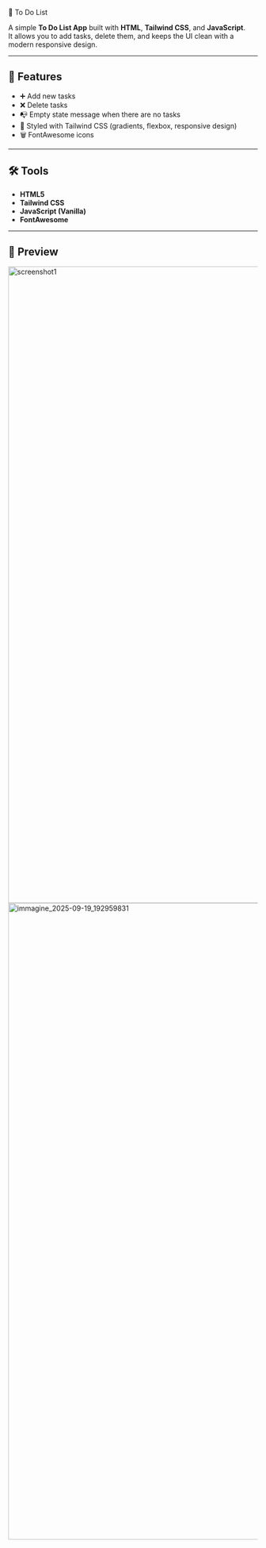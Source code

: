 📝 To Do List

A simple **To Do List App** built with **HTML**, **Tailwind CSS**, and **JavaScript**.  
It allows you to add tasks, delete them, and keeps the UI clean with a modern responsive design.  

---

## 🚀 Features
- ➕ Add new tasks
- ❌ Delete tasks
- 📭 Empty state message when there are no tasks
- 🎨 Styled with Tailwind CSS (gradients, flexbox, responsive design)
- 🗑 FontAwesome icons

---

## 🛠 Tools
- **HTML5**
- **Tailwind CSS**
- **JavaScript (Vanilla)**
- **FontAwesome**

---


## 📸 Preview
<img width="2518" height="1283" alt="screenshot1" src="https://github.com/user-attachments/assets/daec01cd-a49c-4f6a-ac0c-a864756c0a07" />
<img width="2518" height="1283" alt="immagine_2025-09-19_192959831" src="https://github.com/user-attachments/assets/4cce174d-919c-490c-a605-3c0fb7979ae5" />

